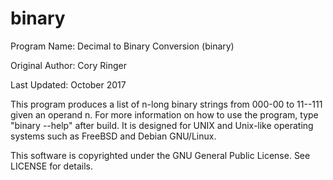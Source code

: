 # binary
Program Name: Decimal to Binary Conversion (binary)

Original Author: Cory Ringer

Last Updated: October 2017

This program produces a list of n-long binary strings from 000-00 to 11--111 given an operand n. For more information on how to use the program, type "binary --help" after build. It is designed for UNIX and Unix-like 
operating systems such as FreeBSD and Debian GNU/Linux.

This software is copyrighted under the GNU General Public License. See LICENSE for details.
